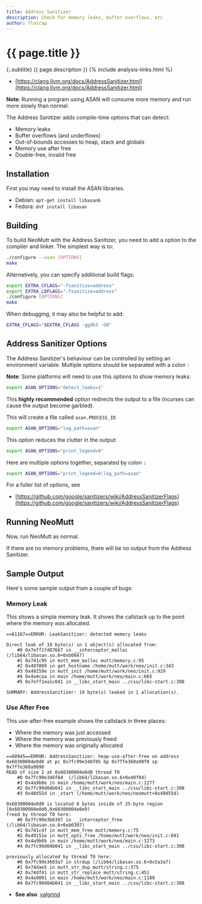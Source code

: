 ```yaml
---
title: Address Sanitizer
description: Check for memory leaks, buffer overflows, etc
author: flatcap
---
```


# {{ page.title }}

{:.subtitle}
{{ page.description }}
{% include analysis-links.html %}

- [https://clang.llvm.org/docs/AddressSanitizer.html](https://clang.llvm.org/docs/AddressSanitizer.html)

**Note**: Running a program using ASAN will consume more memory and run more slowly than normal.

The Address Sanitizer adds compile-time options that can detect:

- Memory leaks
- Buffer overflows (and underflows)
- Out-of-bounds accesses to heap, stack and globals
- Memory use after free
- Double-free, invalid free

## Installation

First you may need to install the ASAN libraries.

- Debian: `apt-get install libasan6`
- Fedora: `dnf install libasan`

## Building

To build NeoMutt with the Address Sanitizer, you need to add a option to the compiler and linker.
The simplest way is to:

```sh
./configure --asan [OPTIONS]
make
```

Alternatively, you can specify additional build flags:

```sh
export EXTRA_CFLAGS="-fsanitize=address"
export EXTRA_LDFLAGS="-fsanitize=address"
./configure [OPTIONS]
make
```

When debugging, it may also be helpful to add:

```sh
EXTRA_CFLAGS="$EXTRA_CFLAGS -ggdb3 -O0"
```

## Address Sanitizer Options

The Address Sanitizer's behaviour can be controlled by setting an environment variable.
Multiple options should be separated with a colon `:`

**Note**: Some platforms will need to use this options to show memory leaks:

```sh
export ASAN_OPTIONS="detect_leaks=1"
```

This **highly recommended** option redirects the output to a file
(ncurses can cause the output become garbled).

This will create a file called `asan.PROCESS_ID`

```sh
export ASAN_OPTIONS="log_path=asan"
```

This option reduces the clutter in the output:

```sh
export ASAN_OPTIONS="print_legend=0"
```

Here are multiple options together, separated by colon `:`

```sh
export ASAN_OPTIONS="print_legend=0:log_path=asan"
```

For a fuller list of options, see

- [https://github.com/google/sanitizers/wiki/AddressSanitizerFlags](https://github.com/google/sanitizers/wiki/AddressSanitizerFlags)

## Running NeoMutt

Now, run NeoMutt as normal.

If there are no memory problems, there will be no output from the Address Sanitizer.

## Sample Output

Here's some sample output from a couple of bugs:

### Memory Leak

This shows a simple memory leak.
It shows the callstack up to the point where the memory was allocated.

```reply
==61167==ERROR: LeakSanitizer: detected memory leaks

Direct leak of 19 byte(s) in 1 object(s) allocated from:
    #0 0x7eff1fd87667 in __interceptor_malloc (/lib64/libasan.so.6+0xb0667)
    #1 0x741c95 in mutt_mem_malloc mutt/memory.c:95
    #2 0x48f089 in get_hostname /home/mutt/work/neo/init.c:343
    #3 0x49259e in mutt_init /home/mutt/work/neo/init.c:929
    #4 0x4a4caa in main /home/mutt/work/neo/main.c:665
    #5 0x7eff1ea1c041 in __libc_start_main ../csu/libc-start.c:308

SUMMARY: AddressSanitizer: 19 byte(s) leaked in 1 allocation(s).
```

### Use After Free

This use-after-free example shows the callstack in three places:

- Where the memory was just accessed
- Where the memory was previously freed
- Where the memory was originally allocated

```reply
==60945==ERROR: AddressSanitizer: heap-use-after-free on address 0x60300004e0d0 at pc 0x7fc99e346f85 bp 0x7ffe360a98f0 sp 0x7ffe360a9098
READ of size 2 at 0x60300004e0d0 thread T0
    #0 0x7fc99e346f84  (/lib64/libasan.so.6+0x40f84)
    #1 0x4a9b8e in main /home/mutt/work/neo/main.c:1277
    #2 0x7fc99d04b041 in __libc_start_main ../csu/libc-start.c:308
    #3 0x40d55d in _start (/home/mutt/work/neo/neomutt+0x40d55d)

0x60300004e0d0 is located 0 bytes inside of 25-byte region [0x60300004e0d0,0x60300004e0e9)
freed by thread T0 here:
    #0 0x7fc99e3b6307 in __interceptor_free (/lib64/libasan.so.6+0xb0307)
    #1 0x741c4f in mutt_mem_free mutt/memory.c:75
    #2 0x49151e in mutt_opts_free /home/mutt/work/neo/init.c:691
    #3 0x4a9b6b in main /home/mutt/work/neo/main.c:1273
    #4 0x7fc99d04b041 in __libc_start_main ../csu/libc-start.c:308

previously allocated by thread T0 here:
    #0 0x7fc99e3603a7 in strdup (/lib64/libasan.so.6+0x5a3a7)
    #1 0x74dae5 in mutt_str_dup mutt/string.c:375
    #2 0x74df41 in mutt_str_replace mutt/string.c:451
    #3 0x4a9091 in main /home/mutt/work/neo/main.c:1189
    #4 0x7fc99d04b041 in __libc_start_main ../csu/libc-start.c:308
```

- **See also**: [valgrind](valgrind)

